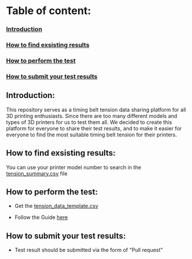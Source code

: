 
# Table of content:

### [Introduction](https://github.com/TimDaNobody/Belt-tension-data-sharing-platform#introduction-1)

### [How to find exsisting results](https://github.com/TimDaNobody/Belt-tension-data-sharing-platform#how-to-find-exsisting-results-1)

### [How to perform the test](https://github.com/TimDaNobody/Belt-tension-data-sharing-platform#how-to-perform-the-test-1)

### [How to submit your test results](https://github.com/TimDaNobody/Belt-tension-data-sharing-platform#how-to-submit-your-test-results-1)

## Introduction:

This repository serves as a timing belt tension data sharing platform for all 3D printing enthusiasts. Since there are too many different models and types of 3D printers for us to test them all. We decided to create this platform for everyone to share their test results, and to make it easier for everyone to find the most suitable timing belt tension for their printers.

## How to find exsisting results:

You can use your printer model number to search in the [tension_summary.csv]() file

## How to perform the test:

- Get the [tension_data_template.csv]()

- Follow the Guide [here]()

## How to submit your test results:

- Test result should be submitted via the form of "Pull request"
